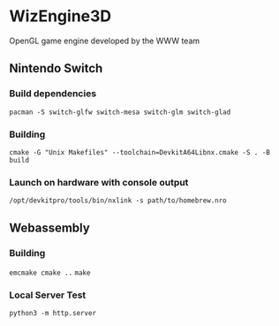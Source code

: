 # WizEngine3D
OpenGL game engine developed by the WWW team

## Nintendo Switch
### Build dependencies
`pacman -S switch-glfw switch-mesa switch-glm switch-glad`

### Building
`cmake -G "Unix Makefiles" --toolchain=DevkitA64Libnx.cmake -S . -B build`

### Launch on hardware with console output
`/opt/devkitpro/tools/bin/nxlink -s path/to/homebrew.nro`

## Webassembly
### Building
`emcmake cmake ..`
`make`

### Local Server Test
`python3 -m http.server`